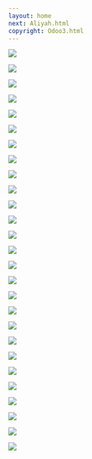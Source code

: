 ```yaml
---
layout: home
next: Aliyah.html
copyright: Odoo3.html
---
```


[![](https://moses.lamourism.com/mossad/math-pyramids.png)](https://www.youtube.com/watch?v=bEJBoyXcj9U&t=6s)

[![](https://moses.lamourism.com/mossad/pyramids.jpg)](https://youtu.be/H0lbHMlM0CU?t=18)

[![](https://moses.lamourism.com/mossad/follow-the-white-rabbit.jpg)](https://youtu.be/9enP5t05wFU?t=12)

[![](https://moses.lamourism.com/mossad/masada.jpg?debug=synagogue)](https://www.youtube.com/watch?v=aqHdJd39zpQ&t=15s)

[![](https://moses.lamourism.com/masada/mossad.jpg)](https://www.youtube.com/watch?v=0Ed1tweaOJA)

[![](https://moses.lamourism.com/masada/synagogue.jpg)](https://youtu.be/MN1M8LUQF_c?t=24)

[![](https://moses.lamourism.com/mossad/baby.jpg)](https://youtu.be/8mjE2SnIPH8?t=5)

[![](https://moses.lamourism.com/mossad/scheherazade.jpg)](https://bucha.lamourism.com/Dubai.html)

[![](https://moses.lamourism.com/mossad/triomphe.jpg)](https://bucha.lamourism.com/Dubai2.html)

[![](https://moses.lamourism.com/mossad/liberty.jpg)](https://bucha.lamourism.com/Dubai.html)

[![](https://moses.lamourism.com/mossad/dreidel.jpg)](https://youtu.be/_7LPgWp-zkk?t=17)

[![](https://moses.lamourism.com/mossad/shabbat-cafe.jpg)](https://www.youtube.com/watch?v=4z_Q-X5xmUc&t=15s)

[![](https://moses.lamourism.com/mossad/we-are-not-dead.jpg)](https://www.youtube.com/watch?v=GH4ETdUeg9k)

[![](https://moses.lamourism.com/mossad/tzahal.jpg)](https://www.youtube.com/watch?v=ghb6eDopW8I)

[![](https://moses.lamourism.com/mossad/pope.jpg)](https://www.youtube.com/watch?v=pBuptOEL_Rc)

[![](https://moses.lamourism.com/mossad/gaza-tv.jpg)](https://www.youtube.com/watch?v=UVz3xR1X9RU)

[![](https://moses.lamourism.com/mossad/Muhammad.The.Messenger.of.God.jpg)](https://www.youtube.com/watch?v=6zUxsrJqg14)

[![](https://moses.lamourism.com/mossad/crossing-the-red-sea.jpg)](https://www.youtube.com/watch?v=I0cZukTFXNw)

[![](https://perestroika-2.com/images/odoo.jpg)](https://www.youtube.com/watch?v=XFkzRNyygfk)

[![](https://shabbat.lamourism.com/kolobok/%D0%94%D0%B6%D0%B8%D0%BD%D0%B8.jpg)](https://www.youtube.com/watch?v=fHiGbolFFGw)

[![](https://moses.lamourism.com/mossad/discord.jpg)](https://youtu.be/YV78vobCyIo?t=14)

[![](https://moses.lamourism.com/mossad/the-war-is-over-if-you-want-to.jpg)](https://www.youtube.com/watch?v=1RBDIrDWg3A)

[![](https://moses.lamourism.com/mossad/%D0%BB%D1%8F%D0%BF%D0%BE%D1%82%D0%B0.jpg)](https://vimeo.com/858908216)

[![](https://shabbat.lamourism.com/kolobok/Red.jpg)](https://www.youtube.com/watch?v=uJWoy58wsmM&t=5s)

[![](https://shabbat.lamourism.com/kolobok/Namur.jpg)](https://www.youtube.com/watch?v=CCD0KNtFrq0)

[![](https://shabbat.lamourism.com/kolobok/Aubain.jpg)](https://youtu.be/yWr8HQayBUQ?t=7)

[![](https://perestroika-2.com/images/witches.jpg)](https://www.youtube.com/watch?v=e6Po2lDHD1I)
